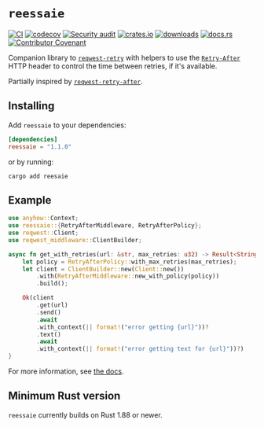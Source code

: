 # `reessaie`

[![CI](https://github.com/clechasseur/reessaie/actions/workflows/ci.yml/badge.svg?branch=main&event=push)](https://github.com/clechasseur/reessaie/actions/workflows/ci.yml) [![codecov](https://codecov.io/gh/clechasseur/reessaie/graph/badge.svg?token=LJZHJQnKqU)](https://codecov.io/gh/clechasseur/reessaie) [![Security audit](https://github.com/clechasseur/reessaie/actions/workflows/audit-check.yml/badge.svg?branch=main)](https://github.com/clechasseur/reessaie/actions/workflows/audit-check.yml) [![crates.io](https://img.shields.io/crates/v/reessaie.svg)](https://crates.io/crates/reessaie) [![downloads](https://img.shields.io/crates/d/reessaie.svg)](https://crates.io/crates/reessaie) [![docs.rs](https://img.shields.io/badge/docs-latest-blue.svg)](https://docs.rs/reessaie) [![Contributor Covenant](https://img.shields.io/badge/Contributor%20Covenant-2.1-4baaaa.svg)](CODE_OF_CONDUCT.md)

Companion library to [`reqwest-retry`](https://crates.io/crates/reqwest-retry) with helpers to use the [`Retry-After`](https://developer.mozilla.org/en-US/docs/Web/HTTP/Reference/Headers/Retry-After) HTTP header to control the time between retries, if it's available.

Partially inspired by [`reqwest-retry-after`](https://crates.io/crates/reqwest-retry-after).

## Installing

Add `reessaie` to your dependencies:

```toml
[dependencies]
reessaie = "1.1.0"
```

or by running:

```shell
cargo add reesaie
```

## Example

```rust
use anyhow::Context;
use reessaie::{RetryAfterMiddleware, RetryAfterPolicy};
use reqwest::Client;
use reqwest_middleware::ClientBuilder;

async fn get_with_retries(url: &str, max_retries: u32) -> Result<String, anyhow::Error> {
    let policy = RetryAfterPolicy::with_max_retries(max_retries);
    let client = ClientBuilder::new(Client::new())
        .with(RetryAfterMiddleware::new_with_policy(policy))
        .build();

    Ok(client
        .get(url)
        .send()
        .await
        .with_context(|| format!("error getting {url}"))?
        .text()
        .await
        .with_context(|| format!("error getting text for {url}"))?)
}
```

For more information, see [the docs](https://docs.rs/reessaie).

## Minimum Rust version

`reessaie` currently builds on Rust 1.88 or newer.
